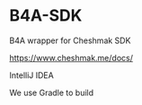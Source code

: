 # B4A-SDK
B4A wrapper for Cheshmak SDK

https://www.cheshmak.me/docs/

IntelliJ IDEA

We use Gradle to build
